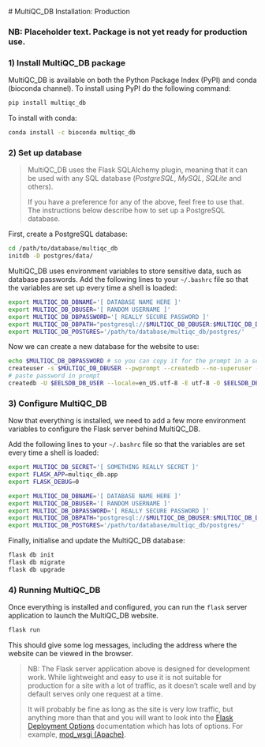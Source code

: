 # MultiQC_DB Installation: Production

### NB: Placeholder text. Package is not yet ready for production use.

### 1) Install MultiQC_DB package
MultiQC_DB is available on both the Python Package Index (PyPI) and
conda (bioconda channel). To install using PyPI do the following command:

```bash
pip install multiqc_db
```

To install with conda:

```bash
conda install -c bioconda multiqc_db
```

### 2) Set up database
> MultiQC_DB uses the Flask SQLAlchemy plugin, meaning that it can be used
> with any SQL database (_PostgreSQL_, _MySQL_, _SQLite_ and others).
>
> If you have a preference for any of the above, feel free to use that.
> The instructions below describe how to set up a PostgreSQL database.

First, create a PostgreSQL database:

```bash
cd /path/to/database/multiqc_db
initdb -D postgres/data/
```

MultiQC_DB uses environment variables to store sensitive data, such as
database passwords. Add the following lines to your `~/.bashrc` file so
that the variables are set up every time a shell is loaded:

```bash
export MULTIQC_DB_DBNAME='[ DATABASE NAME HERE ]'
export MULTIQC_DB_DBUSER='[ RANDOM USERNAME ]'
export MULTIQC_DB_DBPASSWORD='[ REALLY SECURE PASSWORD ]'
export MULTIQC_DB_DBPATH="postgresql://$MULTIQC_DB_DBUSER:$MULTIQC_DB_DBPASSWORD@localhost/$MULTIQC_DB_DBNAME"
export MULTIQC_DB_POSTGRES='/path/to/database/multiqc_db/postgres/'
```

Now we can create a new database for the website to use:

```bash
echo $MULTIQC_DB_DBPASSWORD # so you can copy it for the prompt in a second!
createuser -s $MULTIQC_DB_DBUSER --pwprompt --createdb --no-superuser --no-createrole
# paste password in prompt
createdb -U $EELSDB_DB_USER --locale=en_US.utf-8 -E utf-8 -O $EELSDB_DB_USER $EELSDB_DB_NAME -T template0
```

### 3) Configure MultiQC_DB
Now that everything is installed, we need to add a few more environment
variables to configure the Flask server behind MultiQC_DB.

Add the following lines to your `~/.bashrc` file so that the variables are
set every time a shell is loaded:

```bash
export MULTIQC_DB_SECRET='[ SOMETHING REALLY SECRET ]'
export FLASK_APP=multiqc_db.app
export FLASK_DEBUG=0

export MULTIQC_DB_DBNAME='[ DATABASE NAME HERE ]'
export MULTIQC_DB_DBUSER='[ RANDOM USERNAME ]'
export MULTIQC_DB_DBPASSWORD='[ REALLY SECURE PASSWORD ]'
export MULTIQC_DB_DBPATH="postgresql://$MULTIQC_DB_DBUSER:$MULTIQC_DB_DBPASSWORD@localhost/$MULTIQC_DB_DBNAME"
export MULTIQC_DB_POSTGRES='/path/to/database/multiqc_db/postgres/'
```

Finally, initialise and update the MultiQC_DB database:

```bash
flask db init
flask db migrate
flask db upgrade
```

### 4) Running MultiQC_DB
Once everything is installed and configured, you can run the `flask` server
application to launch the MultiQC_DB website. 

```bash
flask run
```

This should give some log messages, including the address where the website
can be viewed in the browser.

> NB: The Flask server application above is designed for development work.
> While lightweight and easy to use it is not suitable for production
> for a site with a lot of traffic, as it doesn’t scale well and by default
> serves only one request at a time.
>
> It will probably be fine as long as the site is very low traffic, but
> anything more than that and you will want to look into the
> [Flask Deployment Options](http://flask.pocoo.org/docs/0.12/deploying/)
> documentation which has lots of options. For example,
> [mod_wsgi (Apache)](http://flask.pocoo.org/docs/0.12/deploying/mod_wsgi/).


